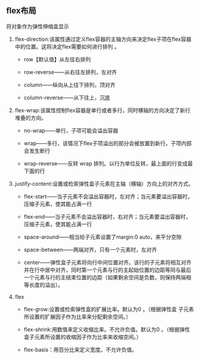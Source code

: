 ## flex布局

将对象作为弹性伸缩盒显示

1. flex-direction:该属性通过定义flex容器的主轴方向来决定flex子项在flex容器中的位置。这将决定flex需要如何进行排列 。
   
   - row【默认值】从左往右排列
   
   - row-reverse——从右往左排列，左对齐
   
   - column——纵向从上往下排列，顶对齐
   
   - column-reverse——从下往上，沉底

2. flex-wrap:该属性控制flex容器是单行或者多行，同时横轴的方向决定了新行堆叠的方向。 
   
   - no-wrap——单行，子项可能会溢出容器
   
   - wrap——多行，该情况下flex子项溢出的部分会被放置到新行，子项内部会发生断行
   
   - wrap-reverse——反转 wrap 排列。以行为单位反转，最上面的行变成最下面的行

3. justify-content:设置或检索弹性盒子元素在主轴（横轴）方向上的对齐方式。
   
   - flex-start——当子元素不会溢出容器时，左对齐；当元素要溢出容器时，压缩子元素，使其能占满一行
   
   - flex-end——当子元素不会溢出容器时，右对齐；当元素要溢出容器时，压缩子元素，使其能占满一行
   
   - space-around——相当给子元素设置了margin:0 auto，来平分空隙
   
   - space-between——两端对齐，只有一个元素时，左对齐
   
   - center——弹性盒子元素将向行中间位置对齐。该行的子元素将相互对齐并在行中居中对齐，同时第一个元素与行的主起始位置的边距等同与最后一个元素与行的主结束位置的边距（如果剩余空间是负数，则保持两端相等长度的溢出）。

4. flex
   
   - flex-grow:设置或检索弹性盒的扩展比率。默认为0 。（根据弹性盒 子元素所设置的扩展因子作为比率来分配剩余空间。）
   
   - flex-shrink:用数值来定义收缩比率。不允许负值。默认为0 。（根据弹性盒子元素所设置的收缩因子作为比率来收缩空间。）
   
   - flex-basis：用百分比来定义宽度。不允许负值。
